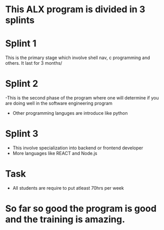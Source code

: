 # This ALX program is divided in 3 splints
# Splint 1
 This is the primary stage which involve shell nav, c programming and others. It last for 3 months/
# Splint 2
 -This is the second phase of the program where one will determine if you are doing well in the software engineering program
 - Other programming languges are introduce like python
 # Splint 3
 - This involve specialization into backend or frontend developer
 - More languages like REACT and Node.js

 # Task
 - All students are require to put atleast 70hrs per week
 # So far so good the program is good and the training is amazing.
